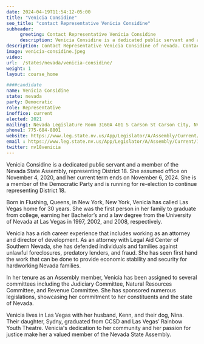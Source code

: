 ```yaml
---
date: 2024-04-19T11:54:12-05:00
title: "Venicia Considine"
seo_title: "contact Representative Venicia Considine"
subheader:
     greeting: Contact Representative Venicia Considine
     description: Venicia Considine is a dedicated public servant and a member of the Nevada State Assembly, representing District 18. She assumed office on November 4, 2020, and her current term ends on November 6, 2024.
description: Contact Representative Venicia Considine of nevada. Contact information for Venicia Considine includes email address, phone number, and mailing address.
image: venicia-considine.jpeg
video:
url:  /states/nevada/venicia-considine/
weight: 1
layout: course_home

####candidate
name: Venicia Considine
state: nevada
party: Democratic
role: Representative
inoffice: current
elected: 2021
mailing1: Nevada Legislature Room 3160A 401 S Carson St Carson City, NV 89701-4747
phone1: 775-684-8801
website: https://www.leg.state.nv.us/App/Legislator/A/Assembly/Current/18/
email : https://www.leg.state.nv.us/App/Legislator/A/Assembly/Current/18/
twitter: nv18venicia
---
```


Venicia Considine is a dedicated public servant and a member of the Nevada State Assembly, representing District 18. She assumed office on November 4, 2020, and her current term ends on November 6, 2024. She is a member of the Democratic Party and is running for re-election to continue representing District 18.

Born in Flushing, Queens, in New York, New York, Venicia has called Las Vegas home for 30 years. She was the first person in her family to graduate from college, earning her Bachelor’s and a law degree from the University of Nevada at Las Vegas in 1997, 2002, and 2008, respectively.

Venicia has a rich career experience that includes working as an attorney and director of development. As an attorney with Legal Aid Center of Southern Nevada, she has defended individuals and families against unlawful foreclosures, predatory lenders, and fraud. She has seen first hand the work that can be done to provide economic stability and security for hardworking Nevada families.

In her tenure as an Assembly member, Venicia has been assigned to several committees including the Judiciary Committee, Natural Resources Committee, and Revenue Committee. She has sponsored numerous legislations, showcasing her commitment to her constituents and the state of Nevada.

Venicia lives in Las Vegas with her husband, Kenn, and their dog, Nina. Their daughter, Sydny, graduated from CCSD and Las Vegas’ Rainbow Youth Theatre. Venicia's dedication to her community and her passion for justice make her a valued member of the Nevada State Assembly.
